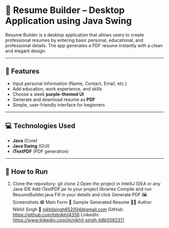 # 📄 Resume Builder – Desktop Application using Java Swing

Resume Builder is a desktop application that allows users to create professional resumes by entering basic personal, educational, and professional details. The app generates a PDF resume instantly with a clean and elegant design.

---

## 📂 Features

- Input personal information (Name, Contact, Email, etc.)
- Add education, work experience, and skills
- Choose a sleek **purple-themed UI**
- Generate and download resume as **PDF**
- Simple, user-friendly interface for beginners

---

## 💻 Technologies Used

- **Java** (Core)
- **Java Swing** (GUI)
- **iTextPDF** (PDF generation)

---

## 🚀 How to Run

1. Clone the repository:
   git clone [<repository-url>](https://github.com/tstnikhil4356/ResumeBuilder-with-Java-Swing)
2.Open the project in IntelliJ IDEA or any Java IDE
Add iTextPDF.jar to your project libraries
Compile and run ResumeBuilder.java
Fill in your details and click Generate PDF
🖼 Screenshots
🟣 Main Form
📄 Sample Generated Resume
🙋‍♂️ Author
Nikhil Singh
📧 nikhilsingh652004@gmail.com
GitHub: https://github.com/tstnikhil4356
LinkedIn: https://www.linkedin.com/in/nikhil-singh-b8b559237/
